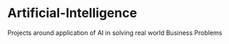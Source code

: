 # Artificial-Intelligence
Projects around application of AI in solving real world Business Problems

